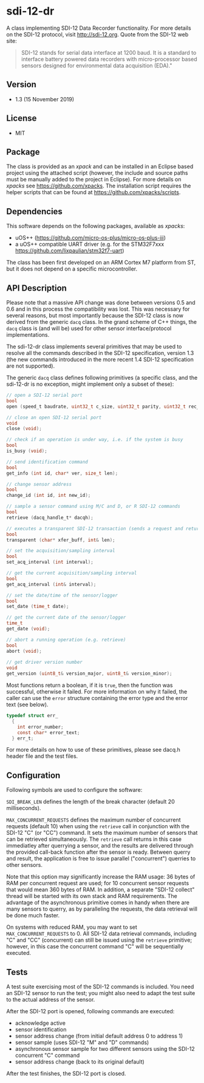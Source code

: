 # sdi-12-dr
A class implementing SDI-12 Data Recorder functionality. For more details on the SDI-12 protocol, visit http://sdi-12.org. Quote from the SDI-12 web site:
> SDI-12 stands for serial data interface at 1200 baud. It is a standard to interface battery powered data recorders with micro-processor based sensors designed for environmental data acquisition (EDA)."

## Version
* 1.3 (15 November 2019)

## License
* MIT

## Package
The class is provided as an _xpack_ and can be installed in an Eclipse based project using the attached script (however, the include and source paths must be manually added to the project in Eclipse). For more details on _xpacks_ see https://github.com/xpacks. The installation script requires the helper scripts that can be found at https://github.com/xpacks/scripts.

## Dependencies
This software depends on the following packages, available as _xpacks_:
* uOS++ (https://github.com/micro-os-plus/micro-os-plus-iii)
* a uOS++ compatible UART driver (e.g. for the STM32F7xxx https://github.com/lixpaulian/stm32f7-uart)

The class has been first developed on an ARM Cortex M7 platform from ST, but it does not depend on a specific microcontroller.

## API Description
Please note that a massive API change was done between versions 0.5 and 0.6 and in this process the compatibility was lost. This was necessary for several reasons, but most importantly because the SDI-12 class is now derived from the generic `dacq` class. In the grand scheme of C++ things, the `dacq` class is (and will be) used for other sensor interface/protocol implementations.

The sdi-12-dr class implements several primitives that may be used to resolve all the commands described in the SDI-12 specification, version 1.3 (the new commands introduced in the more recent 1.4 SDI-12 specification are not supported).

The generic `dacq` class defines following primitives (a specific class, and the sdi-12-dr is no exception, might implement only a subset of these):

```c
// open a SDI-12 serial port
bool
open (speed_t baudrate, uint32_t c_size, uint32_t parity, uint32_t rec_timeout);

// close an open SDI-12 serial port
void
close (void);

// check if an operation is under way, i.e. if the system is busy
bool
is_busy (void);

// send identification command
bool
get_info (int id, char* ver, size_t len);

// change sensor address
bool
change_id (int id, int new_id);

// sample a sensor command using M/C and D, or R SDI-12 commands
bool
retrieve (dacq_handle_t* dacqh);

// executes a transparent SDI-12 transaction (sends a request and returns the answer)
bool
transparent (char* xfer_buff, int& len);

// set the acquisition/sampling interval
bool
set_acq_interval (int interval);

// get the current acquisition/sampling interval
bool
get_acq_interval (int& interval);

// set the date/time of the sensor/logger
bool
set_date (time_t date);

// get the current date of the sensor/logger
time_t
get_date (void);

// abort a running operation (e.g. retrieve)
bool
abort (void);
  
// get driver version number
void
get_version (uint8_t& version_major, uint8_t& version_minor);

```

Most functions return a boolean, if it is `true`, then the function was successful, otherwise it failed. For more information on why it failed, the caller can use the `error` structure containing the error type and the error text (see below).

```c
typedef struct err_
  {
    int error_number;
    const char* error_text;
  } err_t;
```

For more details on how to use of these primitives, please see dacq.h header file and the test files.

## Configuration

Following symbols are used to configure the software:

`SDI_BREAK_LEN` defines the length of the break character (default 20 milliseconds).

`MAX_CONCURRENT_REQUESTS` defines the maximum number of concurrent requests (default 10) when using the `retrieve` call in conjunction with the SDI-12 "C" (or "CC") command. It sets the maximum number of sensors that can be retrieved simultaneously. The `retrieve` call returns in this case immediatley after querrying a sensor, and the results are delivered through the provided call-back function after the sensor is ready. Between querry and result, the application is free to issue parallel ("concurrent") querries to other sensors.

Note that this option may significantly increase the RAM usage: 36 bytes of RAM per concurrent request are used; for 10 concurrent sensor requests that would mean 360 bytes of RAM. In addition, a separate "SDI-12 collect" thread will be started with its own stack and RAM requirements. The advantage of the asynchronous primitive comes in handy when there are many sensors to querry, as by paralleling the requests, the data retrieval will be done much faster.

On systems with reduced RAM, you may want to set `MAX_CONCURRENT_REQUESTS` to 0. All SDI-12 data retrieval commands, including "C" and "CC" (concurrent) can still be issued using the `retrieve` primitive; however, in this case the concurrent command "C" will be sequentially executed.

## Tests
A test suite exercising most of the SDI-12 commands is included. You need an SDI-12 sensor to run the test; you might also need to adapt the test suite to the actual address of the sensor.

After the SDI-12 port is opened, following commands are executed:

* acknowledge active
* sensor identification
* sensor address change (from initial default address 0 to address 1)
* sensor sample (uses SDI-12 "M" and "D" commands)
* asynchronous sensor sample for two different sensors using the SDI-12 concurrent "C" command
* sensor address change (back to its original default)

After the test finishes, the SDI-12 port is closed.


